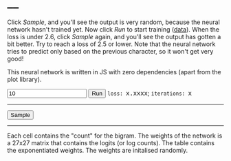 # __

<p>Click <em>Sample</em>, and you'll see the output is very random, because the
neural network hasn't trained yet. Now click <em>Run</em> to start training (<a
href="https://raw.githubusercontent.com/karpathy/makemore/master/names.txt">data</a>).
When the loss is under 2.6, click <em>Sample</em> again, and you'll see the output
has gotten a bit better. Try to reach a loss of 2.5 or lower. Note that the neural network tries to predict only based on
the previous character, so it won't get very good!</p>
<p>This neural network is written in JS with zero dependencies (apart from the plot library).</p>
<input type="text" id="learningRateInput" value="10">
<button id="runButton">Run</button>
<code>loss: </code><samp id="lossOutput">x.xxxx</samp>;
<code>iterations: </code><samp id="iterationsOutput">x</samp><hr>
<button id="sampleButton">Sample</button>
<samp id="sampleOutput"></samp>
<hr>
<p>Each cell contains the "count" for the bigram. The weights of the network is a 27x27 matrix that contains the logits (or log counts). The table contains the exponentiated weights. The weights are initalised randomly.</p>
<div style="float: left;" id="table"></div>
<div style="float: left;" id="losses"></div>
<script src="https://cdnjs.cloudflare.com/ajax/libs/plotly.js/2.26.0/plotly.min.js"></script>
<script type="module">
    const response = await fetch('https://raw.githubusercontent.com/karpathy/makemore/master/names.txt');
    const text = await response.text();
    const names = text.split('\n');
    const indexToCharMap = [ '.', ...new Set( names.join('') ) ].sort();
    const stringToCharMap = {};

    for ( let i = indexToCharMap.length; i--; ) {
        stringToCharMap[ indexToCharMap[ i ] ] = i;
    }

    console.log( indexToCharMap, stringToCharMap );

    let xs = []; // Inputs.
    let ys = []; // Targets, or labels.

    for ( const name of names ) {
        const exploded = '.' + name + '.';
        let i = 1;
        while ( exploded[ i ] ) {
            xs.push( stringToCharMap[ exploded[ i - 1 ] ] );
            ys.push( stringToCharMap[ exploded[ i ] ] );
            i++;
        }
    }

    function clone( array, shape = array.shape ) {
        const clone = new Float32Array( array );
        clone.shape = shape;
        return clone;
    }

    function empty( shape ) {
        const array = new Float32Array( shape.reduce( ( a, b ) => a * b, 1 ) );
        array.shape = shape;
        return array;
    }

    function oneHot( a, length ) {
        const B = empty( [ a.length, length ] );
        for ( let i = a.length; i--; ) B[ i * length + a[ i ] ] = 1;
        return B;
    }

    const totalChars = indexToCharMap.length;
    const XOneHot = oneHot( xs, totalChars );
    const W = empty( [ totalChars, totalChars ] );
    for ( let i = W.length; i--; ) W[ i ] = Math.random() * 2 - 1;
    const losses = [];
    let learningRate;

    async function iteration() {
        const Wx = await matMul( XOneHot, W );
        const probs = softmaxByRow( Wx );
        const [m, n] = probs.shape;

        let sum = 0;
        for ( let m_ = m; m_--; ) {
            // Sum the logProbs (log likelihoods) of the correct label.
            sum += Math.log( probs[ m_ * n + ys[ m_ ] ] );
        }

        const mean = sum / m;
        // Mean negative log likelihood.
        const loss = - mean;

        losses.push( loss );

        // Backpropagation.
        const WxGradient = clone( probs );

        for ( let m_ = m; m_--; ) {
            // Subtract 1 for the gradient of the correct label.
            WxGradient[ m_ * n + ys[ m_ ] ] -= 1;
            for ( let n_ = n; n_--; ) {
                // Divide by the number of rows.
                WxGradient[ m_ * n + n_ ] /= m;
            }
        }

        const WGradient = await matMul( transpose( XOneHot ), WxGradient );

        for ( let i = W.length; i--; ) W[ i ] -= learningRate * WGradient[ i ];
    }

    function matMul(A, B) {
        const [ m, n ] = A.shape;
        const [ p, q ] = B.shape;
        const C = empty( [ m, q ] );

        if ( n !== p ) {
            throw new Error( 'Matrix dimensions do not match.' );
        }

        for ( let m_ = m; m_--; ) {
            for ( let q_ = q; q_--; ) {
                let sum = 0;
                for ( let n_ = n; n_--; ) {
                    sum += A[m_ * n + n_] * B[n_ * q + q_];
                }
                C[m_ * q + q_] = sum;
            }
        }

        return C;
    }

    function softmaxByRow( A ) {
        const [m, n] = A.shape;
        const B = empty(A.shape);
        for ( let m_ = m; m_--; ) {
            let max = -Infinity;
            for ( let n_ = n; n_--; ) {
                const value = A[m_ * n + n_];
                if (value > max) max = value;
            }
            let sum = 0;
            for ( let n_ = n; n_--; ) {
                const i = m_ * n + n_;
                // Subtract the max to avoid overflow
                sum += B[i] = Math.exp(A[i] - max);
            }
            for ( let n_ = n; n_--; ) {
                B[m_ * n + n_] /= sum;
            }
        }
        return B;
    }

    function transpose( A ) {
        const [ m, n ] = A.shape;
        const B = empty( [ n, m ] );

        for ( let m_ = m; m_--; ) {
            for ( let n_ = n; n_--; ) {
                B[n_ * m + m_] = A[m_ * n + n_];
            }
        }

        return B;
    }

    async function sampleNames() {
        const names = [];

        for (let i = 0; i < 5; i++) {
            const indices = [ 0 ];

            do {
                const context = indices.slice( -1 );
                const Wc = await matMul( oneHot( context, totalChars ), W );
                const probs = softmaxByRow( Wc );
                indices.push( sample( probs ) );
            } while ( indices[ indices.length - 1 ] );

            const name = indices.slice( 1, -1 ).map( ( i ) => indexToCharMap[ i ] ).join( '' );
            names.push( name );
        }

        return names;
    }

    function sample(probs) {
        const sample = Math.random();
        let total = 0;
        for ( let i = probs.length; i--; ) {
            total += probs[ i ];
            if ( sample < total ) return i;
        }
    }

    let running = false;

    function setRunning( value ) {
        running = value;
        runButton.textContent = running ? 'Stop' : 'Run';
        learningRateInput.disabled = running;
        sampleButton.disabled = running;
    }

    async function run() {
        if ( running ) {
            await iteration();
            updateUI();
            requestAnimationFrame( run );
        }
    }

    runButton.onclick = () => {
        if ( running ) {
            setRunning( false );
        } else {
            learningRate = parseFloat( learningRateInput.value );
            setRunning( true );
            run();
        }
    }

    sampleButton.onclick = async () => {
        sampleOutput.innerText = ( await sampleNames() ).join( ', ' );
    }

    createHeatMap();
    createLossesGraph();

    function createHeatMap() {
        const counts = clone( W );

        for ( let i = counts.length; i--; ) {
            counts[ i ] = Math.exp( counts[ i ] );
        }

        function flatTo2D(A) {
            const [rows, cols] = A.shape;
            const result = [];

            for (let i = 0; i < rows; i++) {
                const row = [];
                for (let j = 0; j < cols; j++) {
                    row.push(A[i * cols + j]);
                }
                result.push(row);
            }

            return result;
        }

        const annotations = [];
        for(let i = 0; i < indexToCharMap.length; i++) {
            for(let j = 0; j < indexToCharMap.length; j++) {
                annotations.push({
                    x: indexToCharMap[j],
                    y: indexToCharMap[i],
                    text: `${indexToCharMap[i]}${indexToCharMap[j]}`,
                    showarrow: false,
                    font: { color: 'white' }
                });
            }
        }

        Plotly.react('table', [
            {
                x: indexToCharMap,
                y: indexToCharMap,
                z: flatTo2D( counts ),
                type: 'heatmap',
                colorscale: [ [ 0, 'white' ], [ 1, 'black' ] ],
                showscale: false,
            },
        ], {
            width: 600,
            height: 600,
            yaxis: {
                autorange: 'reversed',
                tickvals: [],
            },
            xaxis: {
                tickvals: [],
            },
            margin: { t: 10, b: 10, l: 10, r: 10 },
            annotations,
        });
    }

    function createLossesGraph() {
        Plotly.react('losses', [
            {
                x: Array.from( { length: losses.length }, ( _, i ) => i ),
                y: losses,
                name: 'Losses',
                hoverinfo: 'none'
            },
        ], {
            title: 'Losses',
            width: 600,
            height: 600,
            yaxis: {
                title: 'Loss',
                type: 'log'
            },
            xaxis: {
                title: 'Iterations'
            }
        });
    }

    let totalIterations = 0;

    function updateUI() {
        lossOutput.innerText = losses[ losses.length - 1 ].toFixed( 4 );
        totalIterations++;
        iterationsOutput.innerText = totalIterations;
        createHeatMap();
        createLossesGraph();
    }

    if ( ! navigator.gpu ) {
        alert( 'This browser does not support WebGPU. Falling back to CPU.' );
    }
</script>
